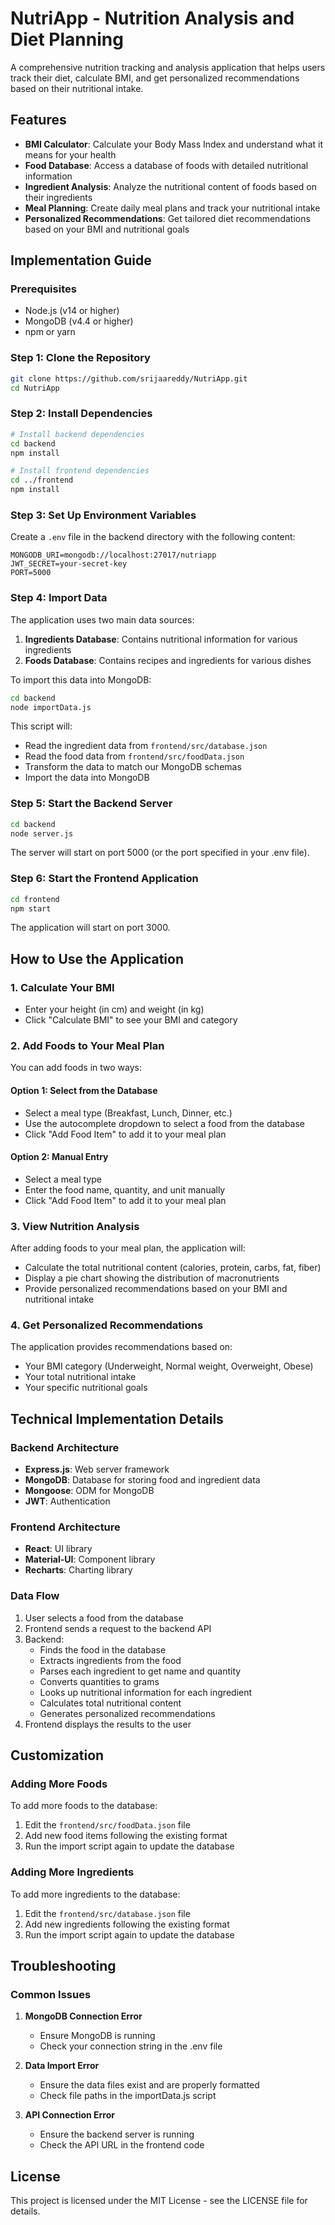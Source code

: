 # NutriApp - Nutrition Analysis and Diet Planning

A comprehensive nutrition tracking and analysis application that helps users track their diet, calculate BMI, and get personalized recommendations based on their nutritional intake.

## Features

- **BMI Calculator**: Calculate your Body Mass Index and understand what it means for your health
- **Food Database**: Access a database of foods with detailed nutritional information
- **Ingredient Analysis**: Analyze the nutritional content of foods based on their ingredients
- **Meal Planning**: Create daily meal plans and track your nutritional intake
- **Personalized Recommendations**: Get tailored diet recommendations based on your BMI and nutritional goals

## Implementation Guide

### Prerequisites

- Node.js (v14 or higher)
- MongoDB (v4.4 or higher)
- npm or yarn

### Step 1: Clone the Repository

```bash
git clone https://github.com/srijaareddy/NutriApp.git
cd NutriApp
```

### Step 2: Install Dependencies

```bash
# Install backend dependencies
cd backend
npm install

# Install frontend dependencies
cd ../frontend
npm install
```

### Step 3: Set Up Environment Variables

Create a `.env` file in the backend directory with the following content:

```
MONGODB_URI=mongodb://localhost:27017/nutriapp
JWT_SECRET=your-secret-key
PORT=5000
```

### Step 4: Import Data

The application uses two main data sources:
1. **Ingredients Database**: Contains nutritional information for various ingredients
2. **Foods Database**: Contains recipes and ingredients for various dishes

To import this data into MongoDB:

```bash
cd backend
node importData.js
```

This script will:
- Read the ingredient data from `frontend/src/database.json`
- Read the food data from `frontend/src/foodData.json`
- Transform the data to match our MongoDB schemas
- Import the data into MongoDB

### Step 5: Start the Backend Server

```bash
cd backend
node server.js
```

The server will start on port 5000 (or the port specified in your .env file).

### Step 6: Start the Frontend Application

```bash
cd frontend
npm start
```

The application will start on port 3000.

## How to Use the Application

### 1. Calculate Your BMI

- Enter your height (in cm) and weight (in kg)
- Click "Calculate BMI" to see your BMI and category

### 2. Add Foods to Your Meal Plan

You can add foods in two ways:

#### Option 1: Select from the Database
- Select a meal type (Breakfast, Lunch, Dinner, etc.)
- Use the autocomplete dropdown to select a food from the database
- Click "Add Food Item" to add it to your meal plan

#### Option 2: Manual Entry
- Select a meal type
- Enter the food name, quantity, and unit manually
- Click "Add Food Item" to add it to your meal plan

### 3. View Nutrition Analysis

After adding foods to your meal plan, the application will:
- Calculate the total nutritional content (calories, protein, carbs, fat, fiber)
- Display a pie chart showing the distribution of macronutrients
- Provide personalized recommendations based on your BMI and nutritional intake

### 4. Get Personalized Recommendations

The application provides recommendations based on:
- Your BMI category (Underweight, Normal weight, Overweight, Obese)
- Your total nutritional intake
- Your specific nutritional goals

## Technical Implementation Details

### Backend Architecture

- **Express.js**: Web server framework
- **MongoDB**: Database for storing food and ingredient data
- **Mongoose**: ODM for MongoDB
- **JWT**: Authentication

### Frontend Architecture

- **React**: UI library
- **Material-UI**: Component library
- **Recharts**: Charting library

### Data Flow

1. User selects a food from the database
2. Frontend sends a request to the backend API
3. Backend:
   - Finds the food in the database
   - Extracts ingredients from the food
   - Parses each ingredient to get name and quantity
   - Converts quantities to grams
   - Looks up nutritional information for each ingredient
   - Calculates total nutritional content
   - Generates personalized recommendations
4. Frontend displays the results to the user

## Customization

### Adding More Foods

To add more foods to the database:
1. Edit the `frontend/src/foodData.json` file
2. Add new food items following the existing format
3. Run the import script again to update the database

### Adding More Ingredients

To add more ingredients to the database:
1. Edit the `frontend/src/database.json` file
2. Add new ingredients following the existing format
3. Run the import script again to update the database

## Troubleshooting

### Common Issues

1. **MongoDB Connection Error**
   - Ensure MongoDB is running
   - Check your connection string in the .env file

2. **Data Import Error**
   - Ensure the data files exist and are properly formatted
   - Check file paths in the importData.js script

3. **API Connection Error**
   - Ensure the backend server is running
   - Check the API URL in the frontend code

## License

This project is licensed under the MIT License - see the LICENSE file for details. 